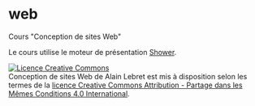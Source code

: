 # web
Cours "Conception de sites Web"

Le cours utilise le moteur de présentation <a href="https://github.com/shower/shower">Shower</a>.

<a rel="license" href="http://creativecommons.org/licenses/by-sa/4.0/"><img alt="Licence Creative Commons" style="border-width:0" src="https://i.creativecommons.org/l/by-sa/4.0/88x31.png" /></a><br /><span xmlns:dct="http://purl.org/dc/terms/" property="dct:title">Conception de sites Web</span> de <span xmlns:cc="http://creativecommons.org/ns#" property="cc:attributionName">Alain Lebret</span> est mis à disposition selon les termes de la <a rel="license" href="http://creativecommons.org/licenses/by-sa/4.0/">licence Creative Commons Attribution -  Partage dans les Mêmes Conditions 4.0 International</a>.
